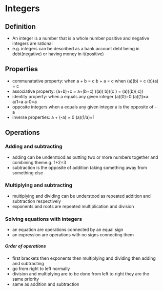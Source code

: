 # Integers
## Definition
- An integer is a number that is a whole number positive and negative integers are rational
- e.g. integers can be described as a bank account debt being in debt(negative) or having money in it(positive)

## Properties
- communatative property: when a + b = c    b + a = c when (a)(b) = c (b)(a) = c
- associative property: (a+b)+c = a+(b+c) ((a)( b))(c ) = (a)((b)( c))
- identity property: when a equals any given integer (a)(0)=0 (a)(1)=a a/1=a a-0=a
- opposite integers when a equals any given integer a is the opposite of -a 
- inverse properties: a + (-a) = 0 (a)(1/a)=1
## Operations
### Adding and subtracting
- adding can be understood as putting two or more numbers together and combining theme.g. 1+2=3
- subtraction is the opposite of addition taking something away from something else
### Multiplying and subtracting
- multiplying and dividing can be understood as repeated addition and subtraction respectively
- exponents and roots are repeated multiplication and division
### Solving equations with integers
- an equation are operations connected by an equal sign
- an expression are operations with no signs connecting them
##### Order of operations
- first brackets then exponents then multiplying and dividing then adding and subtracting
- go from right to left normally
- division and multiplying are to be done from left to right they are the same priority
- same as addition and subtraction


